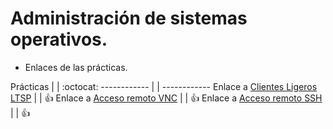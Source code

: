 # Administración de sistemas operativos.

* Enlaces de las prácticas.


Prácticas |  | :octocat:
 ------------ |  | ------------
Enlace a [Clientes Ligeros LTSP](https://github.com/adaanp/add1718-adanp/tree/master/Prácticas/ClienteLTSP) |  | :+1:
Enlace a [Acceso remoto VNC](https://github.com/adaanp/add1718-adanp/tree/master/Prácticas/VNC) | | :+1:
Enlace a [Acceso remoto SSH](https://github.com/adaanp/add1718-adanp/tree/master/Prácticas/SSH) | | :+1:
